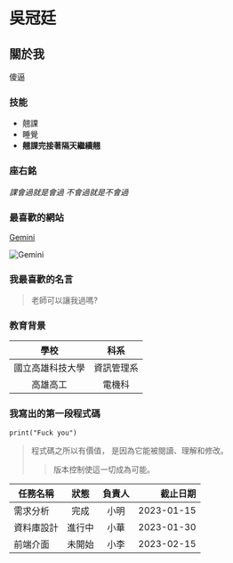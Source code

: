 # 吳冠廷

## 關於我
傻逼
### 技能

- 翹課
- 睡覺
- **翹課完接著隔天繼續翹**
### 座右銘
 *課會過就是會過 不會過就是不會過*
### 最喜歡的網站
 [Gemini](https://gemini.google.com)
 
 ![Gemini](845645321651.png)
### 我最喜歡的名言
 >老師可以讓我過嗎?
### 教育背景
| 學校 | 科系 |
|:----:|:---:|
| 國立高雄科技大學 | 資訊管理系 |
|高雄高工|電機科|
### 我寫出的第一段程式碼
```
print("Fuck you")
```
>程式碼之所以有價值， 是因為它能被閱讀、理解和修改。
>>版本控制使這一切成為可能。

 | 任務名稱 | 狀態 | 負責人 | 截止日期 |
 |---|:---:|:---:|---:|
 | 需求分析 | 完成 | 小明 | 2023-01-15 |
 | 資料庫設計 | 進行中 | 小華 | 2023-01-30 |
 | 前端介面 | 未開始 | 小李 | 2023-02-15 |
